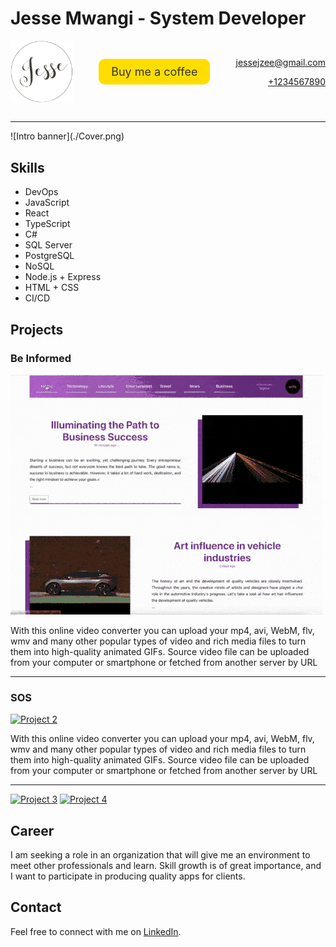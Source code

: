 # Jesse Mwangi - System Developer

<div style="display: flex; justify-content: space-between; align-items: center; margin-bottom: 30px;">
  <img src="./logo.png" alt="Your logo" style="width: 100px;">
  <a href="https://www.buymeacoffee.com/yourname" style="font-size: 18px; padding: 10px 20px; background-color: #FFDD00; color: #333; border-radius: 10px; text-decoration: none;">Buy me a coffee</a>
  <div style="text-align: right;">
    <p><a href="jessejzee@gmail.com">jessejzee@gmail.com</a></p>
    <p><a href="tel:+1234567890">+1234567890</a></p>
  </div>
</div>
<hr>
![Intro banner](./Cover.png)

## Skills

- DevOps
- JavaScript
- React
- TypeScript
- C#
- SQL Server
- PostgreSQL
- NoSQL
- Node.js + Express
- HTML + CSS
- CI/CD

## Projects

<div class="project-row">
<h3>Be Informed</h3>
<div style=" justify-content: space-between; align-items: center; flex-direction:column;">
  <a href="path/to/project/1"><img src="./beinformed.gif" alt="Project 1"></a>
  <p>With this online video converter you can upload your mp4, avi, WebM, flv, wmv and many other popular types of video and rich media files to turn them into high-quality animated GIFs. Source video file can be uploaded from your computer or smartphone or fetched from another server by URL</p>
  </div>
  <hr>
  <h3>SOS </h3>
  <div style=" justify-content: space-between; align-items: center; flex-direction:column;">
  <a href="path/to/project/2"><img src="./sos.gif" alt="Project 2"></a>
  <p>With this online video converter you can upload your mp4, avi, WebM, flv, wmv and many other popular types of video and rich media files to turn them into high-quality animated GIFs. Source video file can be uploaded from your computer or smartphone or fetched from another server by URL</p>
  </div>
  <hr>
  <a href="path/to/project/3"><img src="path/to/project/3.gif" alt="Project 3"></a>
  <a href="path/to/project/4"><img src="path/to/project/4.gif" alt="Project 4"></a>
</div>

<!-- Add more rows of projects as needed -->

## Career

I am seeking a role in an organization that will give me an environment to meet other professionals and learn. Skill growth is of great importance, and I want to participate in producing quality apps for clients.

## Contact

Feel free to connect with me on [LinkedIn](https://www.linkedin.com/in/yourprofile/).


